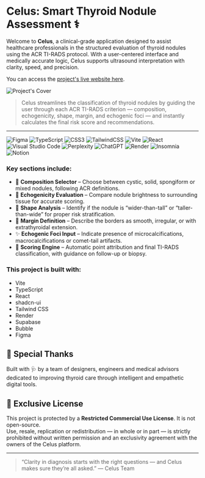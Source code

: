 # Celus: Smart Thyroid Nodule Assessment ⚕️

Welcome to **Celus**, a clinical-grade application designed to assist healthcare professionals in the structured evaluation of thyroid nodules using the ACR TI-RADS protocol. With a user-centered interface and medically accurate logic, Celus supports ultrasound interpretation with clarity, speed, and precision. 

You can access the [project's live website here](https://salus-celus.com.br/).

![Project's Cover](https://i.imgur.com/R5KfD6a.png)

> Celus streamlines the classification of thyroid nodules by guiding the user through each ACR TI-RADS criterion — composition, echogenicity, shape, margin, and echogenic foci — and instantly calculates the final risk score and recommendations.

---
![Figma](https://img.shields.io/badge/figma-%23F24E1E.svg?style=for-the-badge&logo=figma&logoColor=white) ![TypeScript](https://img.shields.io/badge/typescript-%23007ACC.svg?style=for-the-badge&logo=typescript&logoColor=white) ![CSS3](https://img.shields.io/badge/css3-%231572B6.svg?style=for-the-badge&logo=css3&logoColor=white) ![TailwindCSS](https://img.shields.io/badge/tailwindcss-%2338B2AC.svg?style=for-the-badge&logo=tailwind-css&logoColor=white) ![Vite](https://img.shields.io/badge/vite-%23646CFF.svg?style=for-the-badge&logo=vite&logoColor=white) ![React](https://img.shields.io/badge/react-%2320232a.svg?style=for-the-badge&logo=react&logoColor=%2361DAFB) ![Visual Studio Code](https://img.shields.io/badge/Visual%20Studio%20Code-0078d7.svg?style=for-the-badge&logo=visual-studio-code&logoColor=white) ![Perplexity](https://img.shields.io/badge/perplexity-000000?style=for-the-badge&logo=perplexity&logoColor=088F8F) ![ChatGPT](https://img.shields.io/badge/chatGPT-74aa9c?style=for-the-badge&logo=openai&logoColor=white) ![Render](https://img.shields.io/badge/Render-%46E3B7.svg?style=for-the-badge&logo=render&logoColor=white) ![Insomnia](https://img.shields.io/badge/Insomnia-black?style=for-the-badge&logo=insomnia&logoColor=5849BE) ![Notion](https://img.shields.io/badge/Notion-%23000000.svg?style=for-the-badge&logo=notion&logoColor=white)

### Key sections include:

- 🧱 **Composition Selector** – Choose between cystic, solid, spongiform or mixed nodules, following ACR definitions.
- 🌈 **Echogenicity Evaluation** – Compare nodule brightness to surrounding tissue for accurate scoring.
- 🔷 **Shape Analysis** – Identify if the nodule is “wider-than-tall” or “taller-than-wide” for proper risk stratification.
- 📏 **Margin Definition** – Describe the borders as smooth, irregular, or with extrathyroidal extension.
- ✨ **Echogenic Foci Input** – Indicate presence of microcalcifications, macrocalcifications or comet-tail artifacts.
- 🧮 **Scoring Engine** – Automatic point attribution and final TI-RADS classification, with guidance on follow-up or biopsy.

### This project is built with:

* Vite
* TypeScript
* React
* shadcn-ui
* Tailwind CSS
* Render
* Supabase
* Bubble
* Figma

## 🙌 Special Thanks

Built with 🩺 by a team of designers, engineers and medical advisors dedicated to improving thyroid care through intelligent and empathetic digital tools.

## 📄 Exclusive License

This project is protected by a **Restricted Commercial Use License**. It is not open-source.  
Use, resale, replication or redistribution — in whole or in part — is strictly prohibited without written permission and an exclusivity agreement with the owners of the Celus platform.

---

> “Clarity in diagnosis starts with the right questions — and Celus makes sure they’re all asked.” — Celus Team
